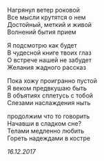 Нагрянул ветер роковой  
Все мысли крутятся о нем  
Достойный, меткий и живой  
Волнений бытия прием  

Я подсмотрю как будет   
В чудесной книге твоих глаз  
О встрече нашей не забудет  
Желания жадного рассказ  

Пока хожу проигранно пустой   
Я веком предвкушаю быть   
В объятиях сплетусь с тобой  
Слезами наслаждения ныть  

продолжим что то говорить  
Начавши в сладком сне?  
Телами медленно любить  
Гореть надеждами в костре   

*16.12.2017*